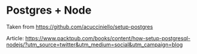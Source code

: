 # Postgres + Node 

Taken from https://github.com/acucciniello/setup-postgres

Article: https://www.packtpub.com/books/content/how-setup-postgresql-nodejs/?utm_source=twitter&utm_medium=social&utm_campaign=blog